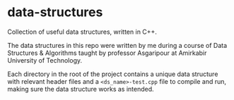# data-structures
Collection of useful data structures, written in C++.

The data structures in this repo were written by me during a course
of Data Structures & Algorithms taught by professor Asgaripour
at Amirkabir University of Technology.

Each directory in the root of the project contains a unique data structure
with relevant header files and a `<ds_name>-test.cpp` file to compile and run, 
making sure the data structure works as intended.
